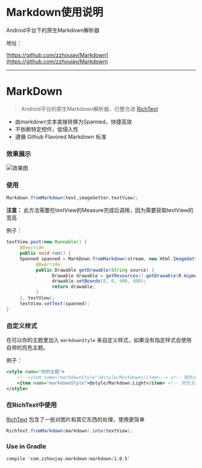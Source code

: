# Markdown使用说明

Android平台下的原生Markdown解析器

地址：

[https://github.com/zzhoujay/Markdown](https://github.com/zzhoujay/Markdown)

----


# MarkDown

> Android平台的原生Markdown解析器，已整合进 [RichText](https://github.com/zzhoujay/RichText)

* 由markdown文本直接转换为Spanned，快捷高效
* 不依赖特定控件，低侵入性
* 遵循 Github Flavored Markdown 标准

### 效果展示

![效果图](image/img1.jpg)

### 使用

```java
Markdown.fromMarkdown(text,imageGetter,textView);
```
**注意：** 此方法需要在textView的Measure完成后调用，因为需要获取textView的宽高

例子：
```java
textView.post(new Runnable() {
     @Override
     public void run() {
     Spanned spanned = MarkDown.fromMarkdown(stream, new Html.ImageGetter() {
           @Override
           public Drawable getDrawable(String source) {
                 Drawable drawable = getResources().getDrawable(R.mipmap.ic_launcher);
                 drawable.setBounds(0, 0, 400, 400);
                 return drawable;
           }
     }, textView);
     textView.setText(spanned);
}
```

### 自定义样式

在可以你的主题里加入 `markdownStyle` 来自定义样式，如果没有指定样式会使用自带的亮色主题。

例子：
```xml
<style name="你的主题">
    <!--<item name="markdownStyle">@style/Markdown</item>--> <!-- 暗色主题 -->
	<item name="markdownStyle">@style/Markdown.Light</item> <!-- 亮色主题 -->
</style>
```

### 在RichText中使用

[RichText](https://github.com/zzhoujay/RichText) 包含了一些对图片和其它东西的处理，使用更简单
```java
RichText.fromMarkdown(markdown).into(textView);
```

### Use in Gradle

`compile 'com.zzhoujay.markdown:markdown:1.0.5'`

